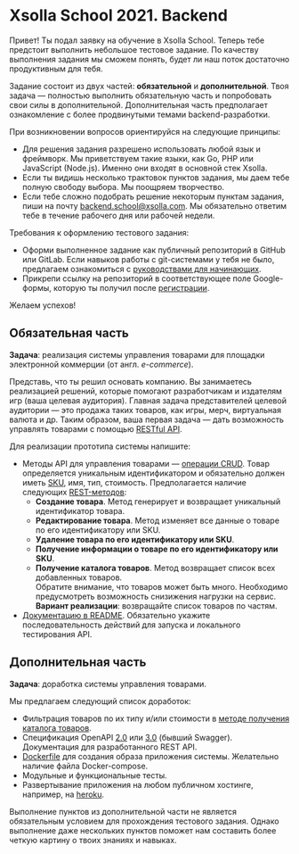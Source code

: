 # Xsolla School 2021. Backend
Привет! Ты подал заявку на обучение в Xsolla School. Теперь тебе предстоит выполнить небольшое тестовое задание. По качеству выполнения задания мы сможем понять, будет ли наш поток достаточно продуктивным для тебя.

Задание состоит из двух частей: **обязательной** и **дополнительной**. Твоя задача — полностью выполнить обязательную часть и попробовать свои силы в дополнительной. Дополнительная часть предполагает ознакомление с более продвинутыми темами backend-разработки.

При возникновении вопросов ориентируйся на следующие принципы:
* Для решения задания разрешено использовать любой язык и фреймворк. Мы приветствуем такие языки, как Go, PHP или JavaScript (Node.js). Именно они входят в основной стек Xsolla.
* Если ты видишь несколько трактовок пунктов задания, мы даем тебе полную свободу выбора. Мы поощряем творчество.
* Если тебе сложно подобрать решение некоторым пунктам задания, пиши на почту [backend.school@xsolla.com](mailto:backend.school@xsolla.com). Мы обязательно ответим тебе в течение рабочего дня или рабочей недели.

Требования к оформлению тестового задания:
* Оформи выполненное задание как публичный репозиторий в GitHub или GitLab. Если навыков работы с git-системами у тебя не было, предлагаем ознакомиться с [руководствами для начинающих](https://proglib.io/p/git-for-half-an-hour).
* Прикрепи ссылку на репозиторий в соответствующее поле Google-формы, которую ты получил после [регистрации](https://school.xsolla.com/backend/).

Желаем успехов!

## Обязательная часть
**Задача**: реализация системы управления товарами для площадки электронной коммерции (от англ. *e-commerce*).

Представь, что ты решил основать компанию. Вы занимаетесь реализацией решений, которые помогают разработчикам и издателям игр (ваша целевая аудитория). Главная задача представителей целевой аудитории — это продажа таких товаров, как игры, мерч, виртуальная валюта и др. Таким образом, ваша первая задача — дать возможность управлять товарами с помощью [RESTful API](https://searchapparchitecture.techtarget.com/definition/RESTful-API).

Для реализации прототипа системы напишите:
* Методы API для управления товарами — [операции CRUD](https://ru.wikipedia.org/wiki/CRUD). Товар определяется уникальным идентификатором и обязательно должен иметь [SKU](https://ru.wikipedia.org/wiki/SKU), имя, тип, стоимость. Предполагается наличие следующих [REST-методов](https://restfulapi.net/http-methods):
    * **Создание товара**. Метод генерирует и возвращает уникальный идентификатор товара.
    * **Редактирование товара**. Метод изменяет все данные о товаре по его идентификатору или SKU.
    * **Удаление товара по его идентификатору или SKU**.
    * **Получение информации о товаре по его идентификатору или SKU**.
    * <a name="get_items_catalog"></a>**Получение каталога товаров**. Метод возвращает список всех добавленных товаров.  
    Обратите внимание, что товаров может быть много. Необходимо предусмотреть возможность снизижения нагрузки на сервис. **Вариант реализации**: возвращайте список товаров по частям.
* [Документацию в README](https://medium.com/xsolla-tech/tips-to-help-developer-improve-their-test-tasks-69d5a3b948d3). Обязательно укажите последовательность действий для запуска и локального тестирования API.

## Дополнительная часть
**Задача**: доработка системы управления товарами.

Мы предлагаем следующий список доработок:
* Фильтрация товаров по их типу и/или стоимости в [методе получения каталога товаров](#get_items_catalog).
* Спецификация OpenAPI [2.0](https://swagger.io/specification/v2/) или [3.0](https://swagger.io/specification/) (бывший Swagger). Документация для разработанного REST API.
* [Dockerfile](https://www.youtube.com/watch?v=QF4ZF857m44) для создания образа приложения системы. Желательно наличие файла Docker-compose.
* Модульные и функциональные тесты.
* Развертывание приложения на любом публичном хостинге, например, на [heroku](https://www.heroku.com/).

Выполнение пунктов из дополнительной части не является обязательным условием для прохождения тестового задания. Однако выполнение даже нескольких пунктов поможет нам составить более четкую картину о твоих знаниях и навыках.